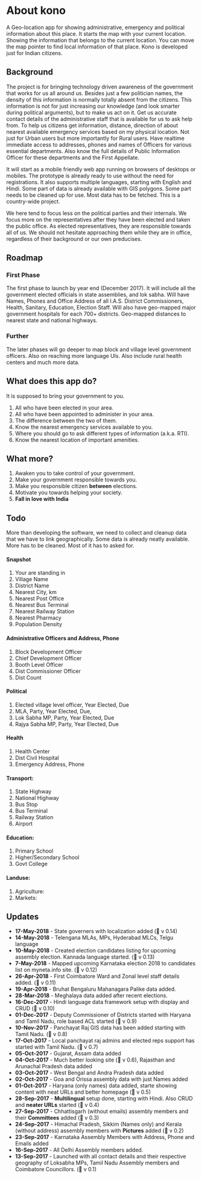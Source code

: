 # About kono

A Geo-location app for showing administrative, emergency and political information about this place. It starts the map with your current location. Showing the information that belongs to the current location. You can move the map pointer to find local information of that place. Kono is developed just for Indian citizens.

## Background

The project is for bringing technology driven awareness of the government that works for us all around us. Besides just a few politician names, the density of this information is normally totally absent from the citizens. This information is not for just increasing our knowledge (and look smarter during political arguments), but to make us act on it. Get us accurate contact details of the administrative staff that is available for us to ask help from. To help us citizens get information, distance, direction of about nearest available emergency services based on my physical location. Not just for Urban users but more importantly for Rural users. Have realtime immediate access to addresses, phones and names of Officers for various essential departments. Also know the full details of Public Information Officer for these departments and the First Appellate. 

It will start as a mobile friendly web app running on browsers of desktops or mobiles. The prototype is already ready to use without the need for registrations. It also supports multiple languages, starting with English and Hindi. Some part of data is already available with GIS polygons. Some part needs to be cleaned up for use. Most data has to be fetched. This is a country-wide project.

We here tend to focus less on the political parties and their internals. We focus more on the representatives after they have been elected and taken the public office. As elected representatives, they are responsible towards all of us. We should not hesitate approaching them while they are in office, regardless of their background or our own preducises.

## Roadmap

### First Phase
The first phase to launch by year end (December 2017). It will include all the government elected officials in state assemblies, and lok sabha. Will have Names, Phones and Office Address of all I.A.S. District Commissioners, Health, Sanitary, Education, Election Staff. Will also have geo-mapped major government hospitals for each 700+ districts. Geo-mapped distances to nearest state and national highways.
### Further

The later phases will go deeper to map block and village level government officers. Also on reaching more language UIs. Also include rural health centers and much more data.

## What does this app do?

It is supposed to bring your government to you.

1. All who have been elected in your area.
2. All who have been appointed to administer in your area.
3. The difference between the two of them.
4. Know the nearest emergency services available to you.
5. Where you should go to ask different types of information (a.k.a. RTI).
6. Know the nearest location of important amenities.

## What more?

1. Awaken you to take control of your government.
2. Make your government responsible towards you.
3. Make you responsible citizen **between** elections.
4. Motivate you towards helping your society.
5. **Fall in love with India**

## Todo

More than developing the software, we need to collect and cleanup data that we have to link geographically. Some data is already neatly available. More has to be cleaned. Most of it has to asked for.

#### Snapshot
1. Your are standing in
1. Village Name
1. District Name
1. Nearest City, km
1. Nearest Post Office
1. Nearest Bus Terminal
1. Nearest Railway Station
1. Nearest Pharmacy
1. Population Density

#### Administrative Officers and Address, Phone
1. Block Development Officer
1. Chief Development Officer
1. Booth Level Officer
1. Dist Commissioner Officer
1. Dist Count


#### Political
1. Elected village level officer, Year Elected, Due
1. MLA, Party, Year Elected, Due,
1. Lok Sabha MP, Party, Year Elected, Due
1. Rajya Sabha MP, Party, Year Elected, Due

#### Health
1. Health Center
1. Dist Civil Hospital
1. Emergency Address, Phone


#### Transport:
1. State Highway
1. National Highway
1. Bus Stop
1. Bus Terminal
1. Railway Station
1. Airport

#### Education:
1. Primary School
1. Higher/Secondary School
1. Govt College

#### Landuse:
1. Agriculture:
1. Markets:

## Updates
* **17-May-2018** - State governers with localization added (:pushpin: v 0.14)
* **14-May-2018** - Telengana MLAs, MPs, Hyderabad MLCs, Telgu language
* **10-May-2018** - Created election candidates listing for upcoming assembly election. Kannada language started. (:pushpin: v 0.13)
* **7-May-2018** - Mapped upcoming Karnataka election 2018 to candidates list on myneta.info site. (:pushpin: v 0.12)
* **26-Apr-2018** - First Coimbatore Ward and Zonal level staff details added. (:pushpin: v 0.11)
* **19-Apr-2018** - Bruhat Bengaluru Mahanagara Palike data added.
* **28-Mar-2018** - Meghalaya data added after recent elections.
* **16-Dec-2017** - Hindi language data framework setup with display and CRUD (:pushpin: v 0.10)
* **01-Dec-2017** - Deputy Commissioner of Districts started with Haryana and Tamil Nadu, role based ACL started (:pushpin: v 0.9)
* **10-Nov-2017** - Panchayat Raj GIS data has been added starting with Tamil Nadu. (:pushpin: v 0.8)
* **17-Oct-2017** - Local panchayat raj admins and elected reps support has started with Tamil Nadu. (:pushpin: v 0.7)
* **05-Oct-2017** - Gujarat, Assam data added
* **04-Oct-2017** - Much better looking site (:pushpin: v 0.6), Rajasthan and Arunachal Pradesh data added
* **03-Oct-2017** - West Bengal and Andra Pradesh data added
* **02-Oct-2017** - Goa and Orissa assembly data with just Names added
* **01-Oct-2017** - Haryana (only names) data added, starte showing	content	with neat URLs and better homepage (:pushpin: v 0.5)
* **28-Sep-2017** - **Multilingual** setup done, starting with Hindi. Also CRUD and **neater URLs** started (:pushpin: v 0.4)
* **27-Sep-2017** - Chhattisgarh (without emails) assembly members and their **Committees** added (:pushpin: v 0.3)
* **24-Sep-2017** - Himachal Pradesh, Sikkim (Names only) and Kerala (without address) assembly members with **Pictures** added (:pushpin: v 0.2)
* **23-Sep-2017** - Karnataka Assembly Members with Address, Phone and Emails added
* **16-Sep-2017** - All Delhi Assembly members added.
* **13-Sep-2017** - Launched with all contact details and their respective geography of Loksabha MPs, Tamil Nadu Assembly members and Coimbatore Councillors. (:pushpin: v 0.1)
